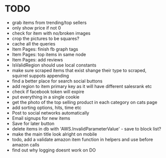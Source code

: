 TODO
====

- grab items from trending/top sellers
- only show price if not 0
- check for item with no/broken images
- crop the pictures to be squares?
- cache all the queries
- Item Pages: finish fb graph tags
- Item Pages: top items in same node
- Item Pages: add reviews
- IsValidRegion should use local constants
- make sure scraped items that exist shange their type to scraped, squirrel suppots appending
- find a better place for search social buttons
- add region to item primary key as it will have different salesrank etc
- check if facebook token will expire
- put everything in a single cookie
- get the photo of the top selling product in each category on cats page
- add sorting options, hits, time etc
- Post to social networks automatically
- Email signups for new items
- Save for later button
- delete items in db with 'AWS.InvalidParameterValue' - save to block list?
- make the main title look alright on mobile
- todo, add a validate amazon item function in helpers and use before amazon calls
- find out why logging doesnt work on DO
